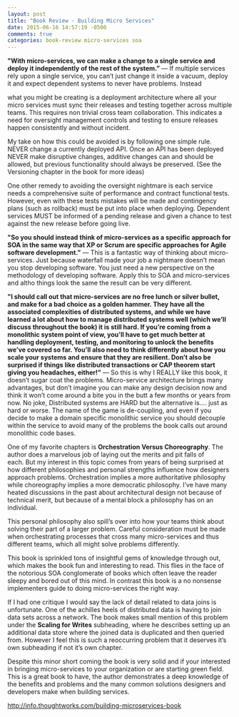 ```yaml
---
layout: post
title: "Book Review - Building Micro Services"
date: 2015-06-16 14:57:19 -0500
comments: true
categories: book-review micro-services soa
---
```


**"With micro-services, we can make a change to a single
service and deploy it independently of the rest of the
system.”** — If multiple services rely upon a single
service, you can’t just change it inside a vacuum, deploy it
and expect dependent systems to never have problems. Instead
<!-- more -->
what you might be creating is a deployment architecture where
all your micro services must sync their releases and testing
together across multiple teams. This requires non trivial
cross team collaboration. This indicates a need for oversight
management controls and testing to ensure releases happen
consistently and without incident.

My take on how this could be avoided is by following one
simple rule. NEVER change a currently deployed API. Once an
API has been deployed NEVER make disruptive changes, additive
changes can and should be allowed, but previous functionality
should always be preserved. (See the Versioning chapter in
the book for more ideas) 

One other remedy to avoiding the oversight nightmare is each
service needs a comprehensive suite of performance and
contract functional tests. However, even with these tests
mistakes will be made and contingency plans (such as
rollback) must be put into place when deploying. Dependent
services MUST be informed of a pending release and given a
chance to test against the new release before going live.

**"So you should instead think of micro-services as a
specific approach for SOA in the same way that XP or Scrum
are specific approaches for Agile software development.”** —
This is a fantastic way of thinking about micro-services.
Just because waterfall made your job a nightmare doesn’t mean
you stop developing software. You just need a new perspective
on the methodology of developing software. Apply this to SOA
and micro-services and altho things look the same the result
can be very different.

**"I should call out that micro-services are no free lunch or
silver bullet, and make for a bad choice as a golden hammer.
They have all the associated complexities of distributed
systems, and while we have learned a lot about how to manage
distributed systems well (which we’ll discuss throughout the
book) it is still hard. If you’re coming from a monolithic
system point of view, you’ll have to get much better at
handling deployment, testing, and monitoring to unlock the
benefits we’ve covered so far. You’ll also need to think
differently about how you scale your systems and ensure that
they are resilient. Don’t also be surprised if things like
distributed transactions or CAP theorem start giving you
headaches, either!”** — So this is why I REALLY like this
book, it doesn’t sugar coat the problems. Micro-service
architecture brings many advantages, but don’t imagine you
can make any design decision now and think it won’t come
around a bite you in the butt a few months or years from now.
No joke, Distributed systems are HARD but the alternative
is…. just as hard or worse. The name of the game is
de-coupling, and even if you decide to make a domain specific
monolithic service you should decouple within the service to
avoid many of the problems the book calls out around
monolithic code bases.

One of my favorite chapters is **Orchestration Versus
Choreography**. The author does a marvelous job of laying
out the merits and pit falls of each. But my interest in this
topic comes from years of being surprised at how
different philosophies and personal strengths influence how
designers approach problems. Orchestration implies a more
authoritative philosophy while choreography implies a more
democratic philosophy. I’ve have many heated discussions in
the past about architectural design not because of technical
merit, but because of a mental block a philosophy has on an
individual.

This personal philosophy also spill’s over into how your
teams think about solving their part of a larger problem.
Careful consideration must be made when orchestrating
processes that cross many micro-services and thus different
teams, which all might solve problems differently.

This book is sprinkled tons of insightful gems of knowledge
through out, which makes the book fun and interesting to
read. This flies in the face of the notorious SOA
conglomerate of books which often leave the reader sleepy and
bored out of this mind. In contrast this book is a no
nonsense implementers guide to doing micro-services the right
way.

If I had one critique I would say the lack of detail related
to data joins is unfortunate. One of the achilles heels of
distributed data is having to join data sets across a
network. The book makes small mention of this problem under
the **Scaling for Writes** subheading, where he describes
setting up an additional data store where the joined data is
duplicated and then queried from. However I feel this is such
a reoccurring problem that it deserves it’s own subheading if
not it’s own chapter.

Despite this minor short coming the book is very solid and if
your interested in bringing micro-services to your
organization or are starting green field. This is a great
book to have, the author demonstrates a deep knowledge of the
benefits and problems and the many common solutions designers
and developers make when building services.

http://info.thoughtworks.com/building-microservices-book
